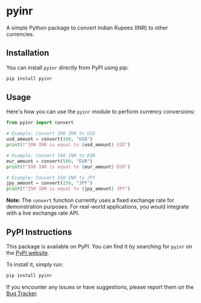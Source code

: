 # pyinr

A simple Python package to convert Indian Rupees (INR) to other currencies.

## Installation

You can install `pyinr` directly from PyPI using pip:

```bash
pip install pyinr
```

## Usage

Here's how you can use the `pyinr` module to perform currency conversions:

```python
from pyinr import convert

# Example: Convert 100 INR to USD
usd_amount = convert(100, "USD")
print(f"100 INR is equal to {usd_amount} USD")

# Example: Convert 500 INR to EUR
eur_amount = convert(500, "EUR")
print(f"500 INR is equal to {eur_amount} EUR")

# Example: Convert 250 INR to JPY
jpy_amount = convert(250, "JPY")
print(f"250 INR is equal to {jpy_amount} JPY")
```

**Note:** The `convert` function currently uses a fixed exchange rate for demonstration purposes. For real-world applications, you would integrate with a live exchange rate API.

## PyPI Instructions

This package is available on PyPI. You can find it by searching for `pyinr` on the [PyPI website](https://pypi.org/).

To install it, simply run:

```bash
pip install pyinr
```

If you encounter any issues or have suggestions, please report them on the [Bug Tracker](https://github.com/ganeshdatta23/pyinr/issues).